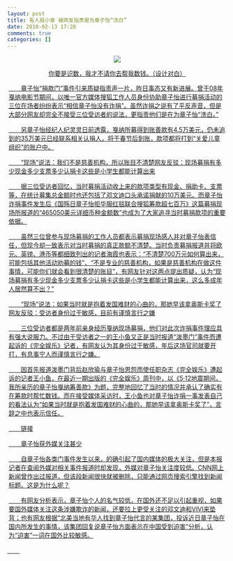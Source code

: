 ```yaml
---
layout: post
title: 有人挺小章 被网友指责是为章子怡“洗白”
date: 2010-02-13 17:28
comments: true
categories: []
---
```

<div>
<div>
<div><a href="http://bbs.nfdaily.cn/forum-48-1.html" target="_blank"/></div>
</div>
</div>
<div>
<p align="center"><img src="http://nf.nfdaily.cn/nfdsb/content/images/attachement/jpg/site88/20100212/00256491bb990cdef39f5b.jpg" name="1644329" id="1644329"/></p>
<p align="center">你要是识数，我才不请你去帮我数钱。（设计对白）</p>
<p style="MArGin: 0px 3px 15px">
　　章子怡“捐款门”事件引来质疑指责声一片，昨日事态又有新进展。曾于08年戛纳电影节期间，以唯一官方媒体搜狐工作人员身份协助章子怡进行募捐活动的三位在场者纷纷表示“相信章子怡没有诈捐”。虽然诈捐之说有了平反声音，但是大部分网友却完全不接受三位受访者的说法，更指责他们是在为章子怡“洗白。”</p>
<p style="MArGin: 0px 3px 15px">
　　另章子怡经纪人纪灵灵日前透露，戛纳所募得到账善款有4.5万美元，仍未追到的35万美元已经联系相关认捐人，将于春节后到账，款项都将打到“关爱儿童组织”的账户中。</p>
<p style="MArGin: 0px 3px 15px">
　　“现场”说法：我们不是慈善机构，所以账目不清楚网友反驳：现场募捐有多少现金多少支票多少认捐卡这些是小学生都能计算出来</p>
<p style="MArGin: 0px 3px 15px">
　　据三位受访者回忆，当时募捐活动收上来的款项类型有现金、捐助卡、支票等，在统计募集总金额时也还包括了邓文迪口头承诺捐献的10万美元。而章子怡诈捐事件发生后《国殇日章子怡拒华服红毯联合搜狐筹款超七百万》这篇募捐现场所报道的“465050美元详细币种金额数”也成为了大家追寻当时募捐款项的重要依据。</p>
<p style="MArGin: 0px 3px 15px">
　　虽然三位曾参与现场募捐的工作人员都表示募捐现场感人并对章子怡表信任，但现今却一致表示对当时募捐的真正款额不清楚。当时负责募捐报道并将欧元、英镑、港币等都细致列出的记者海霞也表示：“不清楚700万元如何算出来，可能包括其他活动劝募的钱”、“不是专业的慈善机构，如果是慈善机构在做这件事情，可能你们就会看到很清楚的账目”，有网友针对这两点提出质疑，认为“现场募捐有多少现金多少支票多少认捐卡这些是小学生都能计算出来，这么多成年人居然算不出？”</p>
<p style="MArGin: 0px 3px 15px">
　　“现场”说法：如果当时就是抱着发国难财的心曲的，那她早该拿奥斯卡奖了网友反驳：受访者身份过于敏感，目前有谨慎言行之嫌</p>
<p style="MArGin: 0px 3px 15px">
　　三位受访者都是两年前亲身经历戛纳现场募捐，他们对此次诈捐事件理应具有强大说服力。不过由于受访者之一的王小鱼又正是当时报道“泼墨门”事件而遭起诉的《完全娱乐》记者，有网友认为其身份过于敏感，年后这场官司就要开打，有息事宁人而谨慎言行之嫌。</p>
<p style="MArGin: 0px 3px 15px">
　　因首先报道泼墨门背后赵欣瑜与章子怡恩怨而使任职杂志《完全娱乐》遭起诉的记者王小鱼，在最近一期出版的《完全娱乐》周刊中，以《5·12地震期间，我所亲历的章子怡戛纳筹善款》为题，完整地回忆了当时的情况并承认了确实有在筹款时帮忙数钱。而在接受媒体采访时，王小鱼也对章子怡诈捐一事发表自己的看法认为“如果当时就是抱着发国难财的心曲的，那她早该拿奥斯卡奖了”，言辞之中也表示信任。</p>
<p style="MArGin: 0px 3px 15px">　　链接</p>
<p style="MArGin: 0px 3px 15px">　　章子怡获外媒关注甚少</p>
<p style="MArGin: 0px 3px 15px">
　　自章子怡各类门事件发生以来，的确引起了国内媒体的极大关注，但是本报记者在查阅外媒对相关事件报道时却发现，外媒对章子怡关注度较低。CNN网上新闻曾作出过报道，但该段新闻很快就被删除，只能通过网页搜索引擎找到新闻标题。这是为什么呢？</p>
<p style="MArGin: 0px 3px 15px">
　　有网友分析表示，章子怡个人的名气较低，在国外还不足以引起重视，如果要国外媒体关注这条涉嫌欺诈的新闻，还要拉上更受关注的邓文迪和VIVI来垫背；也有网友根据“北美当地有华人找到章子怡代言的某集团，投诉近日章子怡在国内所发生的事情，该集团回复说章子怡方面表示在中国受到迫害”分析，认为“迫害”一词在国外比较敏感。</p>
　　</div>
